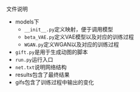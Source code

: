 文件说明
- models下
    - `__init__.py`定义映射，便于调用模型
    - `beta_VAE.py`定义VAE模型以及对应的训练过程
    - `WGAN.py`定义WGAN以及对应的训练过程
- `gift.py`是用于生成动图的脚本
- `run.py`运行入口
- `net.txt`说明网络结构
- results包含了最终结果
- gifs包含了训练过程中输出的变化